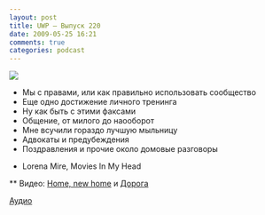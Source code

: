 ```yaml
---
layout: post
title: UWP – Выпуск 220
date: 2009-05-25 16:21
comments: true
categories: podcast
---
```

![](https://podcast.umputun.com/images/uwp/uwp220.jpg)


- Мы с правами, или как правильно использовать сообщество
- Еще одно достижение личного тренинга
- Ну как быть с этими факсами
- Общение, от милого до наооборот
- Мне всучили гораздо лучшую мыльницу
- Адвокаты и предубеждения
- Поздравления и прочие около домовые разговоры



* Lorena Mire, Movies In My Head


** Видео: [Home, new home](https://www.youtube.com/watch?v=VyTD-6UjOKM) и [Дорога](https://www.youtube.com/watch?v=suhzoY7ChM0)

[Аудио](http://archive.rucast.net/uwp/media/ump_podcast220.mp3)
<audio src="http://archive.rucast.net/uwp/media/ump_podcast220.mp3" preload="none">

